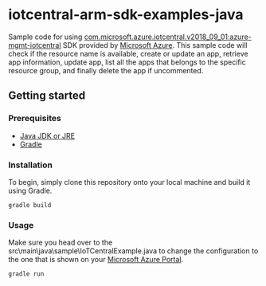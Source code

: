 # iotcentral-arm-sdk-examples-java

Sample code for using [com.microsoft.azure.iotcentral.v2018_09_01:azure-mgmt-iotcentral](https://search.maven.org/artifact/com.microsoft.azure.iotcentral.v2018_09_01/azure-mgmt-iotcentral/1.0.0/jar) SDK provided by [Microsoft Azure](https://github.com/Azure). This sample code will check if the resource name is available, create or update an app, retrieve app information, update app, list all the apps that belongs to the specific resource group, and finally delete the app if uncommented.

## Getting started

### Prerequisites
- [Java JDK or JRE](https://www.oracle.com/technetwork/java/javase/downloads/index.html)
- [Gradle](https://gradle.org/install/)

### Installation
To begin, simply clone this repository onto your local machine and build it using Gradle.

```
gradle build
```

### Usage
Make sure you head over to the src\main\java\sample\IoTCentralExample.java to change the configuration to the one that is shown on your [Microsoft Azure Portal](https://portal.azure.com).

```
gradle run
```
